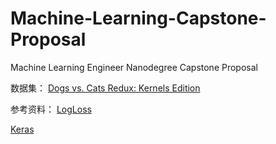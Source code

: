 # Machine-Learning-Capstone-Proposal
Machine Learning Engineer Nanodegree  Capstone Proposal

数据集：
[Dogs vs. Cats Redux: Kernels Edition](https://www.kaggle.com/c/dogs-vs-cats-redux-kernels-edition/data)

参考资料：
[LogLoss](http://wiki.fast.ai/index.php/Log_Loss)

[Keras](https://keras.io/applications/#applications)